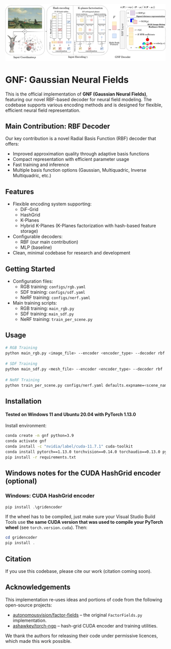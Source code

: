 <p align="center">
  <img src="assets/gnf_cover.png" alt="GNF overview" width="800">
</p>

# GNF: Gaussian Neural Fields

This is the official implementation of **GNF (Gaussian Neural Fields)**, featuring our novel RBF-based decoder for neural field modeling. The codebase supports various encoding methods and is designed for flexible, efficient neural field representation.

## Main Contribution: RBF Decoder
Our key contribution is a novel Radial Basis Function (RBF) decoder that offers:
- Improved approximation quality through adaptive basis functions
- Compact representation with efficient parameter usage
- Fast training and inference
- Multiple basis function options (Gaussian, Multiquadric, Inverse Multiquadric, etc.)

## Features
- Flexible encoding system supporting:
  - DiF-Grid
  - HashGrid
  - K-Planes
  - Hybrid K-Planes (K-Planes factorization with hash-based feature storage)
- Configurable decoders:
  - RBF (our main contribution)
  - MLP (baseline)
- Clean, minimal codebase for research and development

## Getting Started
- Configuration files:
  - RGB training: `configs/rgb.yaml`
  - SDF training: `configs/sdf.yaml`
  - NeRF training: `configs/nerf.yaml`
- Main training scripts:
  - RGB training: `main_rgb.py`
  - SDF training: `main_sdf.py`
  - NeRF training: `train_per_scene.py`

## Usage
```bash
# RGB Training
python main_rgb.py <image_file> --encoder <encoder_type> --decoder rbf

# SDF Training
python main_sdf.py <mesh_file> --encoder <encoder_type> --decoder rbf

# NeRF Training
python train_per_scene.py configs/nerf.yaml defaults.expname=<scene_name> dataset.datadir=<dataset_path>
```

## Installation

#### Tested on Windows 11 and Ubuntu 20.04 with PyTorch 1.13.0 

Install environment:
```sh
conda create -n gnf python=3.9
conda activate gnf
conda install -c "nvidia/label/cuda-11.7.1" cuda-toolkit
conda install pytorch==1.13.0 torchvision==0.14.0 torchaudio==0.13.0 pytorch-cuda=11.7 -c pytorch -c nvidia
pip install -r requirements.txt 
```

## Windows notes for the CUDA HashGrid encoder (optional)

### Windows: CUDA HashGrid encoder

```powershell
pip install .\gridencoder
```

If the wheel has to be compiled, just make sure your Visual Studio Build Tools use **the same CUDA version that was used to compile your PyTorch wheel** (see `torch.version.cuda`).  Then:

```powershell
cd gridencoder
pip install .
```

## Citation
If you use this codebase, please cite our work (citation coming soon).

## Acknowledgements

This implementation re-uses ideas and portions of code from the following open-source projects:

* [autonomousvision/factor-fields](https://github.com/autonomousvision/factor-fields) – the original `FactorFields.py` implementation.
* [ashawkey/torch-ngp](https://github.com/ashawkey/torch-ngp) – hash-grid CUDA encoder and training utilities.

We thank the authors for releasing their code under permissive licences, which made this work possible.